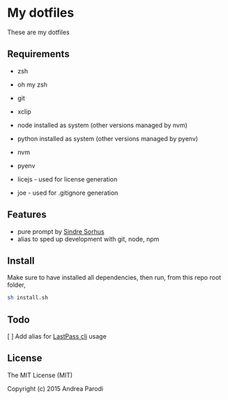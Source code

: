 # My dotfiles

These are my dotfiles

## Requirements

* zsh
* oh my zsh
* git 
* xclip
* node installed as system (other versions managed by nvm)
* python installed as system (other versions managed by pyenv)

* nvm 
* pyenv

* licejs - used for license generation
* joe - used for .gitignore generation

## Features

* pure prompt by [Sindre Sorhus](https://github.com/sindresorhus)
* alias to sped up development with git, node, npm

## Install

Make sure to have installed all dependencies,
then run, from this repo root folder,

```bash
sh install.sh
```

## Todo

[ ] Add alias for [LastPass cli](https://github.com/lastpass/lastpass-cli) usage


## License

The MIT License (MIT)

Copyright (c) 2015 Andrea Parodi
